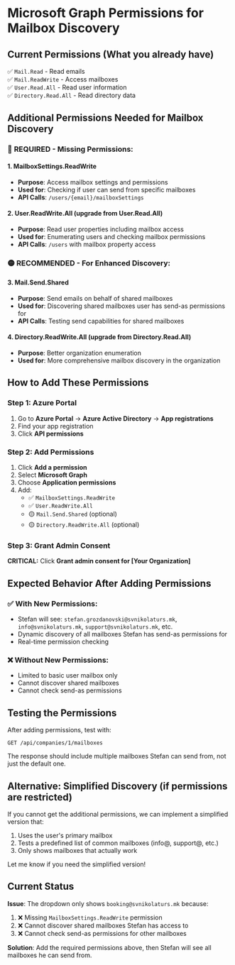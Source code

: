 # Microsoft Graph Permissions for Mailbox Discovery

## Current Permissions (What you already have)
✅ `Mail.Read` - Read emails  
✅ `Mail.ReadWrite` - Access mailboxes  
✅ `User.Read.All` - Read user information  
✅ `Directory.Read.All` - Read directory data

## Additional Permissions Needed for Mailbox Discovery

### 🔴 **REQUIRED - Missing Permissions:**

#### 1. **MailboxSettings.ReadWrite**
- **Purpose**: Access mailbox settings and permissions
- **Used for**: Checking if user can send from specific mailboxes
- **API Calls**: `/users/{email}/mailboxSettings`

#### 2. **User.ReadWrite.All** (upgrade from User.Read.All)
- **Purpose**: Read user properties including mailbox access
- **Used for**: Enumerating users and checking mailbox permissions
- **API Calls**: `/users` with mailbox property access

### 🟡 **RECOMMENDED - For Enhanced Discovery:**

#### 3. **Mail.Send.Shared**
- **Purpose**: Send emails on behalf of shared mailboxes
- **Used for**: Discovering shared mailboxes user has send-as permissions for
- **API Calls**: Testing send capabilities for shared mailboxes

#### 4. **Directory.ReadWrite.All** (upgrade from Directory.Read.All)
- **Purpose**: Better organization enumeration
- **Used for**: More comprehensive mailbox discovery in the organization

## How to Add These Permissions

### Step 1: Azure Portal
1. Go to **Azure Portal** → **Azure Active Directory** → **App registrations**
2. Find your app registration
3. Click **API permissions**

### Step 2: Add Permissions
1. Click **Add a permission**
2. Select **Microsoft Graph**
3. Choose **Application permissions**
4. Add:
   - ✅ `MailboxSettings.ReadWrite`
   - ✅ `User.ReadWrite.All`
   - 🟡 `Mail.Send.Shared` (optional)
   - 🟡 `Directory.ReadWrite.All` (optional)

### Step 3: Grant Admin Consent
**CRITICAL:** Click **Grant admin consent for [Your Organization]**

## Expected Behavior After Adding Permissions

### ✅ With New Permissions:
- Stefan will see: `stefan.grozdanovski@svnikolaturs.mk`, `info@svnikolaturs.mk`, `support@svnikolaturs.mk`, etc.
- Dynamic discovery of all mailboxes Stefan has send-as permissions for
- Real-time permission checking

### ❌ Without New Permissions:
- Limited to basic user mailbox only
- Cannot discover shared mailboxes
- Cannot check send-as permissions

## Testing the Permissions

After adding permissions, test with:
```
GET /api/companies/1/mailboxes
```

The response should include multiple mailboxes Stefan can send from, not just the default one.

## Alternative: Simplified Discovery (if permissions are restricted)

If you cannot get the additional permissions, we can implement a simplified version that:
1. Uses the user's primary mailbox
2. Tests a predefined list of common mailboxes (info@, support@, etc.)
3. Only shows mailboxes that actually work

Let me know if you need the simplified version!

## Current Status

**Issue**: The dropdown only shows `booking@svnikolaturs.mk` because:
1. ❌ Missing `MailboxSettings.ReadWrite` permission
2. ❌ Cannot discover shared mailboxes Stefan has access to
3. ❌ Cannot check send-as permissions for other mailboxes

**Solution**: Add the required permissions above, then Stefan will see all mailboxes he can send from.